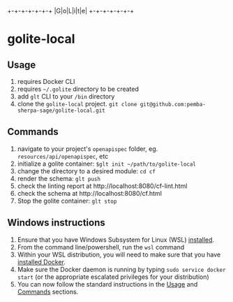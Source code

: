 
 +-+-+-+-+-+-+
 |G|o|L|i|t|e|
 +-+-+-+-+-+-+
 # golite-local
 ## Usage

1. requires Docker CLI
2. requires `~/.golite` directory to be created
3. add `glt` CLI to your `/bin` directory
4. clone the `golite-local` project. `git clone git@github.com:pemba-sherpa-sage/golite-local.git`

## Commands
1. navigate to your project's `openapispec` folder, eg. `resources/api/openapispec`, etc
2. initialize a golite container: `$glt init ~/path/to/golite-local`
3. change the directory to a desired module: `cd cf`
4. render the schema: `glt push`
5. check the linting report at http://localhost:8080/cf-lint.html
6. check the schema at http://localhost:8080/cf.html
7. Stop the golite container: `glt stop`

## Windows instructions
1. Ensure that you have Windows Subsystem for Linux (WSL) [installed](https://learn.microsoft.com/en-us/windows/wsl/install).
2. From the command line/powershell, run the `wsl` command
2. Within your WSL distribution, you will need to make sure that you have [installed Docker](https://dev.to/bowmanjd/install-docker-on-windows-wsl-without-docker-desktop-34m9).
3. Make sure the Docker daemon is running by typing `sudo service docker start` (or the appropriate escalated privileges for your distribution)
4. You can now follow the standard instructions in the [Usage](#usage) and [Commands](#commands) sections.
